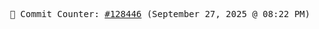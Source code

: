 <p align="center">
    <samp>
        📮 Commit Counter: <a href="https://github.com/Javascript-void0/Javascript-void0/commits/main">#128446</a> (September 27, 2025 @ 08:22 PM)
    </samp>
</p>